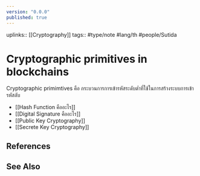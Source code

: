 ```yaml
---
version: "0.0.0"
published: true
---
```

uplinks:: [[Cryptography]]
tags:: #type/note #lang/th #people/Sutida

# Cryptographic primitives in blockchains
Cryptographic primimtives  คือ กระบวนการการเข้ารหัสระดับต่ำที่ใช้ในการสร้างระบบการเข้ารหัสลับ 
- [[Hash Function คืออะไร]]
- [[Digital Signature คืออะไร]]
- [[Public Key Cryptography]]
- [[Secrete Key Cryptography]]

## References
## See Also
